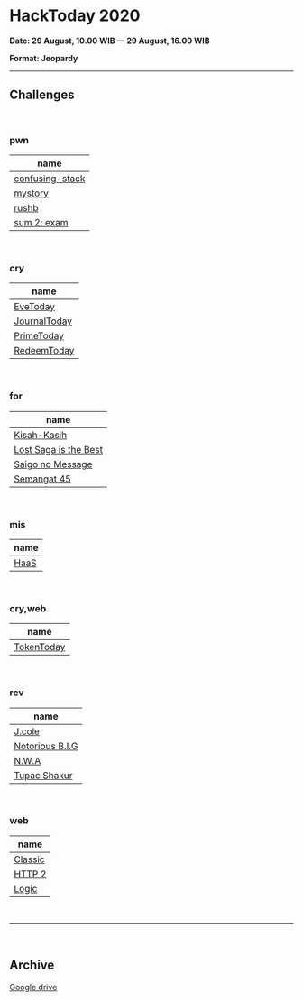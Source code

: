 # HackToday 2020

**Date: 29 August, 10.00 WIB — 29 August, 16.00 WIB**

**Format: Jeopardy**

---

## Challenges

<br>

### pwn
| name |
|-------|
| <a href="pwn/confusing-stack"> confusing-stack </a>| 
| <a href="pwn/mystory"> mystory </a>|
| <a href="pwn/rushb"> rushb </a>|
| <a href="pwn/sum 2: exam"> sum 2: exam </a>|

<br>

### cry
| name |
|-------|
| <a href="cry/EveToday"> EveToday </a> |
| <a href="cry/JournalToday"> JournalToday </a> |
| <a href="cry/PrimeToday"> PrimeToday </a> |
| <a href="cry/RedeemToday"> RedeemToday </a> |

<br>

### for
| name |
|-------|
| [Kisah-Kasih](for/Kisah-Kasih/) |
| <a href="for/Lost Saga is the Best"> Lost Saga is the Best </a>|
| <a href="for/Saigo no Message"> Saigo no Message </a>|
| <a href="for/Semangat 45"> Semangat 45 </a>|

<br>

### mis

| name |
|-------|
| [HaaS](mis/HaaS)|

<br>

### cry,web

| name |
|-------|
| [TokenToday](cry,web/TokenToday)|

<br>

### rev
| name |
|-------|
| <a href="rev/J.cole"> J.cole </a> |
| <a href="rev/Notorious B.I.G"> Notorious B.I.G </a> |
| <a href="rev/N.W.A"> N.W.A</a> |
| <a href="rev/Tupac Shakur"> Tupac Shakur </a> |

<br>

### web
| name |
|-------|
| <a href="web/Classic"> Classic </a> |
| <a href="web/HTTP 2"> HTTP 2 </a> |
| <a href="web/Logic"> Logic </a> |

<br>

---

<br>

## Archive

[Google drive](https://s.id/FinalHackToday2020)

